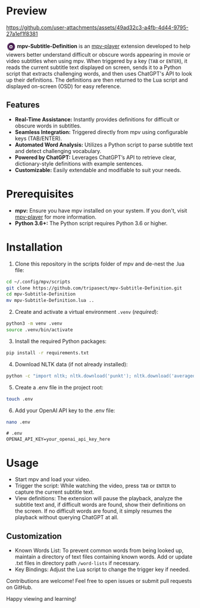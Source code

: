 # Preview
https://github.com/user-attachments/assets/49ad32c3-a4fb-4d44-9795-27a1ef1f8381



<img src="https://raw.githubusercontent.com/mpv-player/mpv.io/master/source/images/mpv-logo-128.png" width="25px" align="absmiddle"> **mpv-Subtitle-Definition** is an [mpv-player](https://github.com/mpv-player/mpv) extension developed to help viewers better understand difficult or obscure words appearing in movie or video subtitles when using mpv. When triggered by a key (`TAB` or `ENTER`), it reads the current subtitle text displayed on screen, sends it to a Python script that extracts challenging words, and then uses ChatGPT's API to look up their definitions. The definitions are then returned to the Lua script and displayed on-screen (OSD) for easy reference.

## Features

- **Real-Time Assistance:** Instantly provides definitions for difficult or obscure words in subtitles.
- **Seamless Integration:** Triggered directly from mpv using configurable keys (TAB/ENTER).
- **Automated Word Analysis:** Utilizes a Python script to parse subtitle text and detect challenging vocabulary.
- **Powered by ChatGPT:** Leverages ChatGPT’s API to retrieve clear, dictionary-style definitions with example sentences.
- **Customizable:** Easily extendable and modifiable to suit your needs.

# Prerequisites

- **mpv:** Ensure you have mpv installed on your system. If you don't, visit [mpv-player](https://github.com/mpv-player/mpv) for more information.
- **Python 3.6+:** The Python script requires Python 3.6 or higher.

# Installation

1. Clone this repository in the scripts folder of mpv and de-nest the .lua file:

```bash
cd ~/.config/mpv/scripts
git clone https://github.com/tripasect/mpv-Subtitle-Definition.git
cd mpv-Subtitle-Definition
mv mpv-Subtitle-Definition.lua ..
```

2.	Create and activate a virtual environment `.venv` (*required*):

```bash
python3 -m venv .venv
source .venv/bin/activate
```


3.	Install the required Python packages:

```bash
pip install -r requirements.txt
```


4.	Download NLTK data (if not already installed):

```bash
python -c "import nltk; nltk.download('punkt'); nltk.download('averaged_perceptron_tagger'); nltk.download('wordnet')"
```


5.	Create a .env file in the project root:
  ```bash
  touch .env
  ```

6.	Add your OpenAI API key to the .env file:

```bash
nano .env
```

```file
# .env
OPENAI_API_KEY=your_openai_api_key_here
```


# Usage
- Start mpv and load your video.
- Trigger the script: While watching the video, press `TAB` or `ENTER` to capture the current subtitle text.
- View definitions: The extension will pause the playback, analyze the subtitle text and, if difficult words are found, show their definitions on the screen. If no difficult words are found, it simply resumes the playback without querying ChatGPT at all.

## Customization
  - Known Words List: To prevent common words from being looked up, maintain a directory of text files containing known words. Add or update .txt files in directory path `/word-lists` if necessary.
  - Key Bindings: Adjust the Lua script to change the trigger key if needed.


Contributions are welcome! Feel free to open issues or submit pull requests on GitHub.


Happy viewing and learning!
